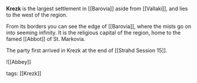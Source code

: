 **Krezk** is the largest settlement in [[Barovia]] aside from [[Vallaki]], and lies to the west of the region. 

From its borders you can see the edge of [[Barovia]], where the mists go on into seeming infinity. It is the religious capital of the region, home to the famed [[Abbot]] of St. Markovia.

The party first arrived in Krezk at the end of [[Strahd Session 15]].


![[Abbey]]


tags: [[Krezk]]